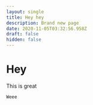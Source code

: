 ```yaml
---
layout: single
title: Hey hey
description: Brand new page
date: 2020-11-05T03:32:56.958Z
draft: false
hidden: false
---
```

# Hey

This is great



```
Weee
```